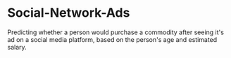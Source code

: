 # Social-Network-Ads
Predicting whether a person would purchase a commodity after seeing it's ad on a social media platform, based on the person's age and estimated salary.
